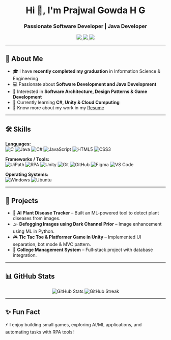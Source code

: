 <h1 align="center">Hi 👋, I'm Prajwal Gowda H G</h1>
<h3 align="center">Passionate Software Developer | Java Developer</h3>

<p align="center">
  <a href="https://www.linkedin.com/in/prajwalgowdahg/">
    <img src="https://img.shields.io/badge/LinkedIn-PrajwalGowda-blue?style=for-the-badge&logo=linkedin" />
  </a>
  <a href="mailto:prajwalgowdagowda65@gmail.com">
    <img src="https://img.shields.io/badge/Email-prajwalgowdagowda65%40gmail.com-red?style=for-the-badge&logo=gmail" />
  </a>
  <a href="https://github.com/Prajwalgowda8660">
    <img src="https://img.shields.io/badge/GitHub-Prajwal--Gowda-black?style=for-the-badge&logo=github" />
  </a>
</p>

---

## 🚀 About Me
- 🎓 I have **recently completed my graduation** in Information Science & Engineering  
- 💻 Passionate about **Software Development and Java Development**  
- 🧩 Interested in **Software Architecture, Design Patterns & Game Development**  
- 🌱 Currently learning **C#, Unity & Cloud Computing**  
- 📄 Know more about my work in my [Resume](https://drive.google.com/file/d/1QnpVTRQAcd469FtypjoBOo8VmCFt-zZk/view?usp=sharing)  

---

## 🛠️ Skills

**Languages:**  
![C](https://img.shields.io/badge/C-%2300599C.svg?style=for-the-badge&logo=c&logoColor=white)
![Java](https://img.shields.io/badge/Java-ED8B00?style=for-the-badge&logo=java&logoColor=white)
![C#](https://img.shields.io/badge/C%23-239120?style=for-the-badge&logo=c-sharp&logoColor=white)
![JavaScript](https://img.shields.io/badge/JavaScript-%23323330.svg?style=for-the-badge&logo=javascript&logoColor=%23F7DF1E)
![HTML5](https://img.shields.io/badge/html5-%23E34F26.svg?style=for-the-badge&logo=html5&logoColor=white)
![CSS3](https://img.shields.io/badge/css3-%231572B6.svg?style=for-the-badge&logo=css3&logoColor=white)

**Frameworks / Tools:**  
![UiPath](https://img.shields.io/badge/UiPath-FF6F00?style=for-the-badge&logo=uipath&logoColor=white)
![RPA](https://img.shields.io/badge/RPA-%23ED8B00.svg?style=for-the-badge)
![Unity](https://img.shields.io/badge/Unity-100000?style=for-the-badge&logo=unity&logoColor=white)
![Git](https://img.shields.io/badge/Git-F05032?style=for-the-badge&logo=git&logoColor=white)
![GitHub](https://img.shields.io/badge/GitHub-121011?style=for-the-badge&logo=github&logoColor=white)
![Figma](https://img.shields.io/badge/Figma-%23039BE5.svg?style=for-the-badge&logo=figma&logoColor=white)
![VS Code](https://img.shields.io/badge/VSCode-0078D4?style=for-the-badge&logo=visualstudiocode&logoColor=white)

**Operating Systems:**  
![Windows](https://img.shields.io/badge/Windows-0078D6?style=for-the-badge&logo=windows&logoColor=white)
![Ubuntu](https://img.shields.io/badge/Ubuntu-E95420?style=for-the-badge&logo=ubuntu&logoColor=white)

---

## 📌 Projects

- 🌱 **AI Plant Disease Tracker** – Built an ML-powered tool to detect plant diseases from images.  
- 🌫️ **Defogging Images using Dark Channel Prior** – Image enhancement using ML in Python.  
- 🎮 **Tic Tac Toe & Platformer Game in Unity** – Implemented UI separation, bot mode & MVC pattern.  
- 🏫 **College Management System** – Full-stack project with database integration.  

---

## 📊 GitHub Stats

<p align="center">
  <img src="https://github-readme-stats-sigma-five.vercel.app/api?username=prajwalgowda8660&show_icons=true&theme=radical" alt="GitHub Stats" />
  <img src="https://streak-stats.demolab.com?user=prajwalgowda8660&theme=radical&hide_border=false" alt="GitHub Streak" />
</p>

---

## ✨ Fun Fact
⚡ I enjoy building small games, exploring AI/ML applications, and automating tasks with RPA tools!  
